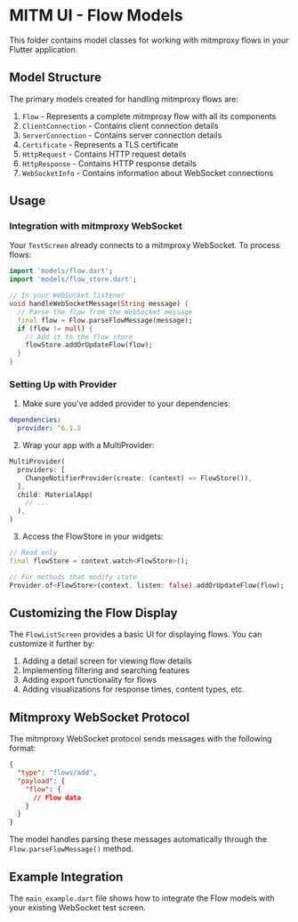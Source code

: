 # MITM UI - Flow Models

This folder contains model classes for working with mitmproxy flows in your Flutter application.

## Model Structure

The primary models created for handling mitmproxy flows are:

1. `Flow` - Represents a complete mitmproxy flow with all its components
2. `ClientConnection` - Contains client connection details
3. `ServerConnection` - Contains server connection details
4. `Certificate` - Represents a TLS certificate
5. `HttpRequest` - Contains HTTP request details
6. `HttpResponse` - Contains HTTP response details
7. `WebSocketInfo` - Contains information about WebSocket connections

## Usage

### Integration with mitmproxy WebSocket

Your `TestScreen` already connects to a mitmproxy WebSocket. To process flows:

```dart
import 'models/flow.dart';
import 'models/flow_store.dart';

// In your WebSocket listener
void handleWebSocketMessage(String message) {
  // Parse the flow from the WebSocket message
  final flow = Flow.parseFlowMessage(message);
  if (flow != null) {
    // Add it to the flow store
    flowStore.addOrUpdateFlow(flow);
  }
}
```

### Setting Up with Provider

1. Make sure you've added provider to your dependencies:

```yaml
dependencies:
  provider: ^6.1.2
```

2. Wrap your app with a MultiProvider:

```dart
MultiProvider(
  providers: [
    ChangeNotifierProvider(create: (context) => FlowStore()),
  ],
  child: MaterialApp(
    // ...
  ),
)
```

3. Access the FlowStore in your widgets:

```dart
// Read only
final flowStore = context.watch<FlowStore>();

// For methods that modify state
Provider.of<FlowStore>(context, listen: false).addOrUpdateFlow(flow);
```

## Customizing the Flow Display

The `FlowListScreen` provides a basic UI for displaying flows. You can customize it further by:

1. Adding a detail screen for viewing flow details
2. Implementing filtering and searching features
3. Adding export functionality for flows
4. Adding visualizations for response times, content types, etc.

## Mitmproxy WebSocket Protocol

The mitmproxy WebSocket protocol sends messages with the following format:

```json
{
  "type": "flows/add",
  "payload": {
    "flow": {
      // Flow data
    }
  }
}
```

The model handles parsing these messages automatically through the `Flow.parseFlowMessage()` method.

## Example Integration

The `main_example.dart` file shows how to integrate the Flow models with your existing WebSocket test screen.
